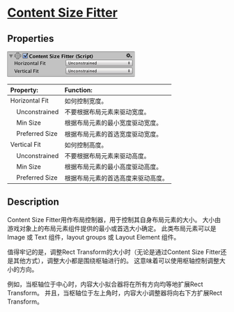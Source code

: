 # [Content Size Fitter](https://docs.unity3d.com/Packages/com.unity.ugui@1.0/manual/script-ContentSizeFitter.html)

## Properties
![](UI_ContentSizeFitterInspector.png)

|Property:|Function:
|:--------|:------
|Horizontal Fit|如何控制宽度。
|&emsp;Unconstrained|不要根据布局元素来驱动宽度。
|&emsp;Min Size|根据布局元素的最小宽度驱动宽度。
|&emsp;Preferred Size|根据布局元素的首选宽度驱动宽度。
|Vertical Fit|如何控制高度。
|&emsp;Unconstrained|不要根据布局元素来驱动高度。
|&emsp;Min Size|根据布局元素的最小高度驱动高度。
|&emsp;Preferred Size|根据布局元素的首选高度来驱动高度。

## Description
Content Size Fitter用作布局控制器，用于控制其自身布局元素的大小。 大小由游戏对象上的布局元素组件提供的最小或首选大小确定。 此类布局元素可以是 Image 或 Text 组件，layout groups 或 Layout Element 组件。

值得牢记的是，调整Rect Transform的大小时（无论是通过Content Size Fitter还是其他方式），调整大小都是围绕枢轴进行的。 这意味着可以使用枢轴控制调整大小的方向。

例如，当枢轴位于中心时，内容大小拟合器将在所有方向均等地扩展Rect Transform。 并且，当枢轴位于左上角时，内容大小调整器将向右下方扩展Rect Transform。